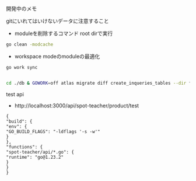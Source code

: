開発中のメモ　

gitにいれてはいけないデータに注意すること


- moduleを削除するコマンド
root dirで実行
```bash
go clean -modcache
```

- workspace modeのmoduleの最適化
```bash
go work sync
```

```bash

```
```bash
cd ./db & GOWORK=off atlas migrate diff create_inqueries_tables --dir file://ent/migrate/migrations --to ent://ent/schema --dev-url "docker://mysql/8/ent"
```

test api
- http://localhost:3000/api/spot-teacher/product/test


````
{
"build": {
"env": {
"GO_BUILD_FLAGS": "-ldflags '-s -w'"
}
},
"functions": {
"spot-teacher/api/*.go": {
"runtime": "go@1.23.2"
}
}
}
````
